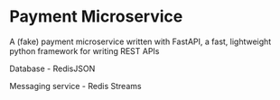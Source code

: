 # Payment Microservice

A (fake) payment microservice written with FastAPI, a fast, lightweight python framework for writing REST APIs

Database - RedisJSON

Messaging service - Redis Streams

